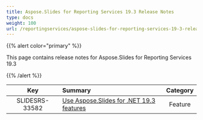 ```yaml
---
title: Aspose.Slides for Reporting Services 19.3 Release Notes
type: docs
weight: 100
url: /reportingservices/aspose-slides-for-reporting-services-19-3-release-notes/
---
```


{{% alert color="primary" %}} 

This page contains release notes for Aspose.Slides for Reporting Services 19.3

{{% /alert %}} 

|**Key** |**Summary** |**Category** |
| :-: | :- | :-: |
|SLIDESRS-33582|[Use Aspose.Slides for .NET 19.3 features](/slides/net/aspose-slides-for-net-19-3-release-notes/)|Feature|

